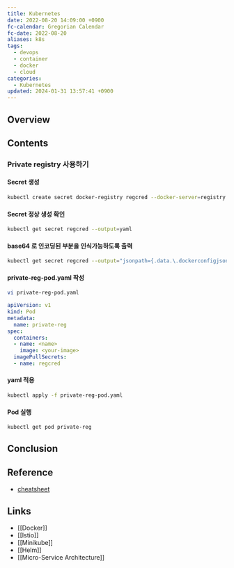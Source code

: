 ```yaml
---
title: Kubernetes
date: 2022-08-20 14:09:00 +0900
fc-calendar: Gregorian Calendar
fc-date: 2022-08-20
aliases: k8s
tags:
  - devops
  - container
  - docker
  - cloud
categories:
  - Kubernetes
updated: 2024-01-31 13:57:41 +0900
---
```


## Overview

## Contents

### Private registry 사용하기

#### Secret 생성

```bash 
kubectl create secret docker-registry regcred --docker-server=registry.gitlab.com --docker-username=<username> --docker-password=<password> --docker-email=<email>
``` 

#### Secret 정상 생성 확인

```bash
kubectl get secret regcred --output=yaml
```

#### base64 로 인코딩된 부분을 인식가능하도록 출력

```bash 
kubectl get secret regcred --output="jsonpath={.data.\.dockerconfigjson}" | base64 --decode
```

#### private-reg-pod.yaml 작성

```bash
vi private-reg-pod.yaml
```

```yaml
apiVersion: v1
kind: Pod
metadata:
  name: private-reg
spec:
  containers:
  - name: <name>
    image: <your-image>
  imagePullSecrets:
  - name: regcred 
```

#### yaml 적용

```bash 
kubectl apply -f private-reg-pod.yaml
```

#### Pod 실행

```bash
kubectl get pod private-reg
```

## Conclusion

## Reference

- [cheatsheet](https://kubernetes.io/ko/docs/reference/kubectl/cheatsheet/)

## Links

- [[Docker]]
- [[Istio]]
- [[Minikube]]
- [[Helm]]
- [[Micro-Service Architecture]]
